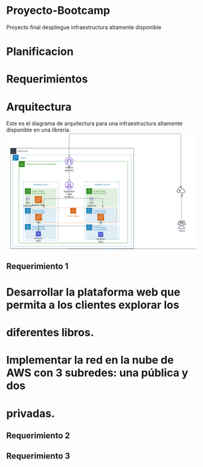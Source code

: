 # Proyecto-Bootcamp
Proyecto final despliegue infraestructura altamente disponible
# Planificacion
# Requerimientos
# Arquitectura
Este es el diagrama de arquitectura para una infraestructura altamente disponible en una libreria.
![arquitectura nube](images/arquitecturanube.PNG)
## Requerimiento 1 
# Desarrollar la plataforma web que permita a los clientes explorar los
# diferentes libros.
# Implementar la red en la nube de AWS con 3 subredes: una pública y dos
# privadas.
## Requerimiento 2
## Requerimiento 3
